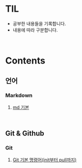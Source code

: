 # TIL

- 공부한 내용들을 기록합니다.
- 내용에 따라 구분합니다.

<br>

# Contents

## 언어
### Markdown
   1. [md 기본](language/markdown/md_basic.md)

<br>

## Git & Github
### Git
   1. [Git 기본 명령어(init부터 pull까지)](git_and_github/git/git_basic.md)

